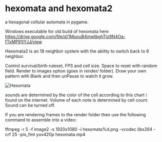 # hexomata and hexomata2
a hexagonal cellular automata in pygame.

Windows executable for old build of hexomata here https://drive.google.com/file/d/1MuouB4mwtbghTjz9N4Oa-fTxMP91IYJJ/view

Hexomata2 is an 18 neighbor system with the ability to switch back to 6 neighbor.

Control survival/birth ruleset, FPS and cell size. Space to reset with random field. Render to images option (goes in render/ folder). Draw your own pattern with Blank and then unPause to watch it grow.

![Hexomata](https://user-images.githubusercontent.com/25610408/227816442-b622f0ee-8f6e-408e-92e0-7c888633ee61.png)

sounds are determined by the color of the cell according to this chart i found on the internet. Volume of each note is determined by cell count. Sound can be turned off.

If you are rendering frames to the render folder then use the following command to assemble into a video:

ffmpeg -r 5 -f image2 -s 1920x1080 -i hexomata%d.png -vcodec libx264 -crf 25  -pix_fmt yuv420p hexomata.mp4
